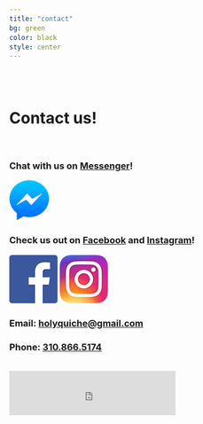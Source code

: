 ```yaml
---
title: "contact"
bg: green
color: black
style: center
---
```


<br /><br />

# Contact us!

<br/>

### Chat with us on [Messenger](https://m.me/holyquiche)!

<a href="https://m.me/holyquiche" title="Facebook Message"><img id="fb_msg_icon" src="/img/contact/Messenger_Icon.png"></a>

### Check us out on [Facebook](https://www.facebook.com/holyquiche/) and [Instagram](https://www.instagram.com/holyquiche/)!

<span>
<a href="https://www.facebook.com/holyquiche/" title="Facebook Page"><img id="fb_msg_icon" src="/img/contact/FB-f-Logo__blue_87.png"></a>
<a href="https://www.instagram.com/holyquiche/" title="Instagram"><img id="fb_msg_icon" src="/img/contact/instagram.png"></a>
</span>

### Email: [holyquiche@gmail.com](mailto:holyquiche@gmail.com)

### Phone: [310.866.5174](tel:310.866.5174)

<br />

<iframe src="https://www.facebook.com/plugins/like.php?href=https%3A%2F%2Fwww.facebook.com%2Fholyquiche%2F&width=300&layout=standard&action=like&size=large&show_faces=true&share=true&height=80&appId=547358858618750" width="300" height="80" style="border:none;overflow:hidden" scrolling="no" frameborder="0" allowTransparency="true"></iframe>

<br />
